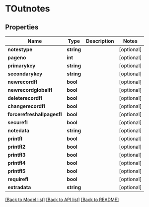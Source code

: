 # TOutnotes

## Properties
Name | Type | Description | Notes
------------ | ------------- | ------------- | -------------
**notestype** | **string** |  | [optional] 
**pageno** | **int** |  | [optional] 
**primarykey** | **string** |  | [optional] 
**secondarykey** | **string** |  | [optional] 
**newrecordfl** | **bool** |  | [optional] 
**newrecordglobalfl** | **bool** |  | [optional] 
**deleterecordfl** | **bool** |  | [optional] 
**changerecordfl** | **bool** |  | [optional] 
**forcerefreshallpagesfl** | **bool** |  | [optional] 
**securefl** | **bool** |  | [optional] 
**notedata** | **string** |  | [optional] 
**printfl** | **bool** |  | [optional] 
**printfl2** | **bool** |  | [optional] 
**printfl3** | **bool** |  | [optional] 
**printfl4** | **bool** |  | [optional] 
**printfl5** | **bool** |  | [optional] 
**requirefl** | **bool** |  | [optional] 
**extradata** | **string** |  | [optional] 

[[Back to Model list]](../README.md#documentation-for-models) [[Back to API list]](../README.md#documentation-for-api-endpoints) [[Back to README]](../README.md)


